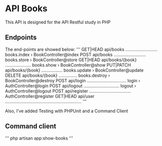 
# API Books

This API is designed for the API Restful study in PHP

## Endpoints

The end-points are showed below:
'''
 GET|HEAD        api/books .......................... books.index › BookController@index
  POST            api/books .......................... books.store › BookController@store
  GET|HEAD        api/books/{book} ..................... books.show › BookController@show
  PUT|PATCH       api/books/{book} ................. books.update › BookController@update
  DELETE          api/books/{book} ............... books.destroy › BookController@destroy
  POST            api/login ................................ login › AuthController@login
  POST            api/logout ............................. logout › AuthController@logout
  POST            api/register .................................. AuthController@register
  GET|HEAD        api/user .............................................................. 
  '''

Also, I've added Testing with PHPUnit and a Command Client

## Command client

''' php artisan app:show-books '''
